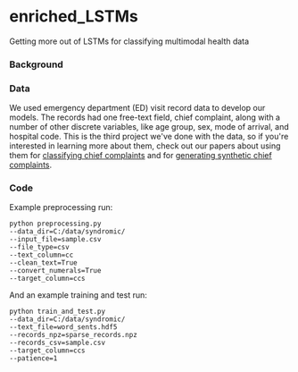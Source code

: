 # enriched_LSTMs
Getting more out of LSTMs for classifying multimodal health data

### Background


### Data
We used emergency department (ED) visit record data to develop our models. The records had one free-text field, chief complaint, along with a number of other discrete variables, like age group, sex, mode of arrival, and hospital code. This is the third project we've done with the data, so if you're interested in learning more about them, check out our papers about using them for [classifying chief complaints](https://www.sciencedirect.com/science/article/pii/S1532046419300760) and for [generating synthetic chief complaints](https://www.nature.com/articles/s41746-018-0070-0).

### Code
Example preprocessing run:
```
python preprocessing.py 
--data_dir=C:/data/syndromic/ 
--input_file=sample.csv 
--file_type=csv 
--text_column=cc 
--clean_text=True 
--convert_numerals=True 
--target_column=ccs
```

And an example training and test run:
```
python train_and_test.py 
--data_dir=C:/data/syndromic/ 
--text_file=word_sents.hdf5 
--records_npz=sparse_records.npz 
--records_csv=sample.csv 
--target_column=ccs 
--patience=1
```
